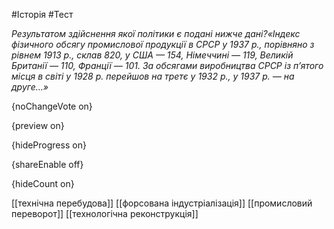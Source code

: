 #Історія #Тест

*Результатом здійснення якої політики є подані нижче дані?«Індекс  фізичного обсягу промислової продукції в СРСР у 1937 р., порівняно з  рівнем 1913 р., склав 820, у США — 154, Німеччині — 119, Великій  Британії — 110, Франції — 101. За обсягами виробництва СРСР із п’ятого  місця в світі у 1928 р. перейшов на третє у 1932 р., у 1937 р. — на  друге…»*

{noChangeVote on}

{preview on}

{hideProgress on}

{shareEnable off}

{hideCount on}

[[технічна перебудова]]
[[форсована індустріалізація]]
[[промисловий переворот]]
[[технологічна реконструкція]]
